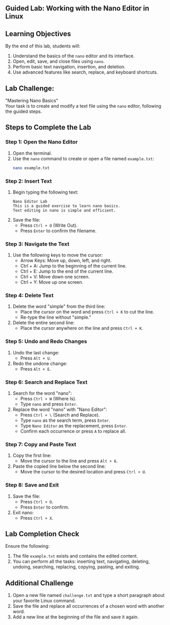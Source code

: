 ## Guided Lab: Working with the Nano Editor in Linux



## Learning Objectives

By the end of this lab, students will:

1. Understand the basics of the `nano` editor and its interface.
2. Open, edit, save, and close files using `nano`.
3. Perform basic text navigation, insertion, and deletion.
4. Use advanced features like search, replace, and keyboard shortcuts.



## Lab Challenge:  
"Mastering Nano Basics"  
Your task is to create and modify a text file using the `nano` editor, following the guided steps.



## Steps to Complete the Lab

### Step 1: Open the Nano Editor
1. Open the terminal.
2. Use the `nano` command to create or open a file named `example.txt`:
   ```bash
   nano example.txt
   ```



### Step 2: Insert Text
1. Begin typing the following text:
   ```
   Nano Editor Lab
   This is a guided exercise to learn nano basics.
   Text editing in nano is simple and efficient.
   ```
2. Save the file:
   - Press `Ctrl + O` (Write Out).
   - Press `Enter` to confirm the filename.



### Step 3: Navigate the Text
1. Use the following keys to move the cursor:
   - Arrow Keys: Move up, down, left, and right.
   - Ctrl + A: Jump to the beginning of the current line.
   - Ctrl + E: Jump to the end of the current line.
   - Ctrl + V: Move down one screen.
   - Ctrl + Y: Move up one screen.



### Step 4: Delete Text
1. Delete the word "simple" from the third line:
   - Place the cursor on the word and press `Ctrl + K` to cut the line.
   - Re-type the line without "simple."
2. Delete the entire second line:
   - Place the cursor anywhere on the line and press `Ctrl + K`.



### Step 5: Undo and Redo Changes
1. Undo the last change:
   - Press `Alt + U`.
2. Redo the undone change:
   - Press `Alt + E`.



### Step 6: Search and Replace Text
1. Search for the word "nano":
   - Press `Ctrl + W` (Where Is).
   - Type `nano` and press `Enter`.
2. Replace the word "nano" with "Nano Editor":
   - Press `Ctrl + \` (Search and Replace).
   - Type `nano` as the search term, press `Enter`.
   - Type `Nano Editor` as the replacement, press `Enter`.
   - Confirm each occurrence or press `A` to replace all.



### Step 7: Copy and Paste Text
1. Copy the first line:
   - Move the cursor to the line and press `Alt + 6`.
2. Paste the copied line below the second line:
   - Move the cursor to the desired location and press `Ctrl + U`.



### Step 8: Save and Exit
1. Save the file:
   - Press `Ctrl + O`.
   - Press `Enter` to confirm.
2. Exit nano:
   - Press `Ctrl + X`.



## Lab Completion Check

Ensure the following:
1. The file `example.txt` exists and contains the edited content.
2. You can perform all the tasks: inserting text, navigating, deleting, undoing, searching, replacing, copying, pasting, and exiting.



## Additional Challenge
1. Open a new file named `challenge.txt` and type a short paragraph about your favorite Linux command.
2. Save the file and replace all occurrences of a chosen word with another word.
3. Add a new line at the beginning of the file and save it again.